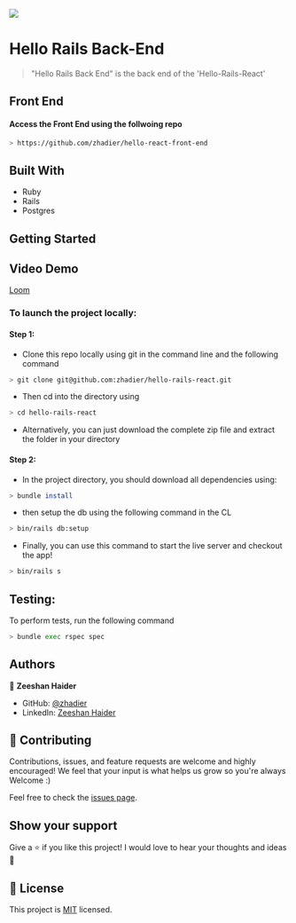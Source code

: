 <!-- @format -->

![](https://img.shields.io/badge/Microverse-blueviolet)

# Hello Rails Back-End

> "Hello Rails Back End" is the back end of the 'Hello-Rails-React'

## Front End

#### Access the Front End using the follwoing repo

```bash
> https://github.com/zhadier/hello-react-front-end
```

## Built With

- Ruby
- Rails
- Postgres

## Getting Started

## Video Demo

[Loom](https://www.loom.com/share/4140ea0d2a9b4573a8555e5c754df359)

### To launch the project locally:

#### Step 1:

- Clone this repo locally using git in the command line and the following command

```bash
> git clone git@github.com:zhadier/hello-rails-react.git
```

- Then cd into the directory using

```bash
> cd hello-rails-react
```

- Alternatively, you can just download the complete zip file and extract the folder in your directory

#### Step 2:

- In the project directory, you should download all dependencies using:

```bash
> bundle install
```

- then setup the db using the following command in the CL

```bash
> bin/rails db:setup
```

- Finally, you can use this command to start the live server and checkout the app!

```bash
> bin/rails s
```

## Testing:

To perform tests, run the following command

```bash
> bundle exec rspec spec
```

## Authors

👤 **Zeeshan Haider**

- GitHub: [@zhadier](https://github.com/zhadier)
- LinkedIn: [Zeeshan Haider](https://www.linkedin.com/in/zhadier39/)

## 🤝 Contributing

Contributions, issues, and feature requests are welcome and highly encouraged!
We feel that your input is what helps us grow so you're always Welcome :)

Feel free to check the [issues page](../../issues/).

## Show your support

Give a ⭐️ if you like this project!
I would love to hear your thoughts and ideas 🖤

## 📝 License

This project is [MIT](./MIT.md) licensed.
